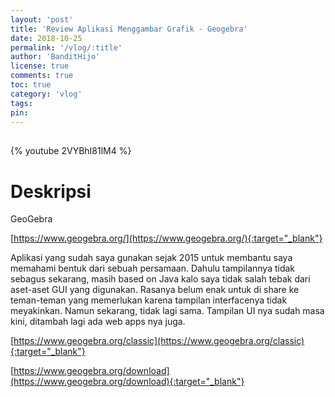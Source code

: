 ```yaml
---
layout: 'post'
title: 'Review Aplikasi Menggambar Grafik - Geogebra'
date: 2018-10-25
permalink: '/vlog/:title'
author: 'BanditHijo'
license: true
comments: true
toc: true
category: 'vlog'
tags:
pin:
---
```


<div style="margin-top:30px;"></div>

{% youtube 2VYBhI81lM4 %}

# Deskripsi

GeoGebra

[https://www.geogebra.org/](https://www.geogebra.org/){:target="_blank"}

Aplikasi yang sudah saya gunakan sejak 2015 untuk membantu saya memahami bentuk dari sebuah persamaan.
Dahulu tampilannya tidak sebagus sekarang, masih based on Java kalo saya tidak salah tebak dari aset-aset GUI yang digunakan. Rasanya belum enak untuk di share ke teman-teman yang memerlukan karena tampilan interfacenya tidak meyakinkan. Namun sekarang, tidak lagi sama. Tampilan UI nya sudah masa kini, ditambah lagi ada web apps nya juga.

[https://www.geogebra.org/classic](https://www.geogebra.org/classic){:target="_blank"}

[https://www.geogebra.org/download](https://www.geogebra.org/download){:target="_blank"}
